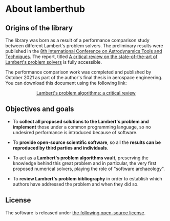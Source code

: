 # About lamberthub

## Origins of the library

The library was born as a result of a performance comparison study between
different Lambert's problem solvers. The preliminary results were published in
the [8th International Conference on Astrodynamics Tools and
Techniques](https://atpi.eventsair.com/QuickEventWebsitePortal/20a05-gnc-2020/website).
The report, titled [A critical review on the state-of-the-art of Lambert's
problem
solvers](https://github.com/jorgepiloto/lamberthub/tree/main/art/icatt_report.pdf)
is fully accessible.

The performance comparison work was completed and published by October 2021 as
part of the author's final thesis in aerospace engineering. You can download
this document using the following link:

<div align="center">
  <a href="https://raw.githubusercontent.com/jorgepiloto/lamberthub/main/art/thesis_jorge.pdf">
    Lambert's problem algorithms: a critical review
  </a>
</div>

## Objectives and goals

* To **collect all proposed solutions to the Lambert's problem and implement** those
  under a common programming language, so no undesired performance is introduced
  because of software.

<p></p>

* To **provide open-source scientific software**, so all the **results can be
  reproduced by third parties and individuals**.

<p></p>

* To act as a **Lambert's problem algorithms vault**, preserving the knowledge behind
  this great problem and in particular, the very first proposed numerical
  solvers, playing the role  of "software archaeology".

<p></p>

* To **review Lambert's problem bibliography** in order to establish which
  authors have addressed the problem and when they did so.


## License

The software is released under [the following open-source
license](https://github.com/jorgepiloto/lamberthub/blob/main/LICENSE).

